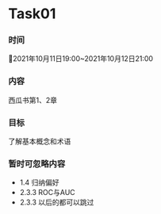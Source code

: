 # Task01 

### 时间

:calendar:2021年10月11日19:00~2021年10月12日21:00

### 内容

西瓜书第1、2章

### 目标

了解基本概念和术语

### 暂时可忽略内容

- 1.4 归纳偏好
- 2.3.3 ROC与AUC
- 2.3.3 以后的都可以跳过





